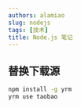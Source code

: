 ```yaml
---
authors: alamiao
slug: nodejs
tags: [技术]
title: Node.js 笔记
---
```

## 替换下载源

```bash
npm install -g yrm
yrm use taobao
```
<!-- truncate -->